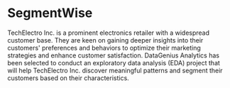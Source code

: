 # SegmentWise
TechElectro Inc. is a prominent electronics retailer with a widespread customer base. They are keen on gaining deeper insights into their customers' preferences and behaviors to optimize their marketing strategies and enhance customer satisfaction. DataGenius Analytics has been selected to conduct an exploratory data analysis (EDA) project that will help TechElectro Inc. discover meaningful patterns and segment their customers based on their characteristics.
